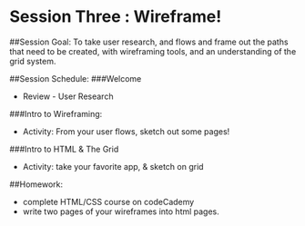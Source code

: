 # Session Three : Wireframe!

##Session Goal: To take user research, and flows and frame out the paths that need to be created, with wireframing tools, and an understanding of the grid system.

##Session Schedule:
###Welcome
  - Review - User Research

###Intro to Wireframing:
  - Activity: From your user flows, sketch out some pages!

###Intro to HTML & The Grid
  - Activity: take your favorite app, & sketch on grid

##Homework:
- complete HTML/CSS course on codeCademy
- write two pages of your wireframes into html pages.